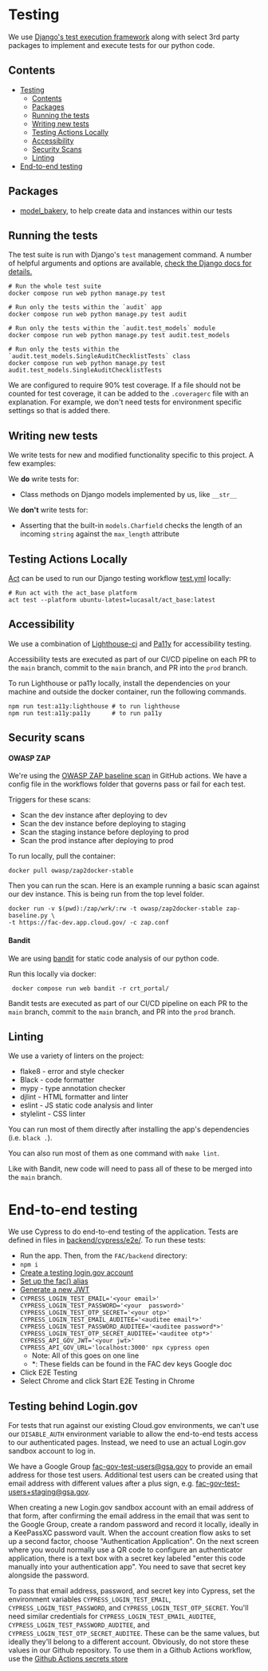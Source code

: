 # Testing

We use [Django's test execution framework](https://docs.djangoproject.com/en/4.0/topics/testing/) along with select 3rd party packages to implement and execute tests for our python code.

## Contents

- [Testing](#testing)
  - [Contents](#contents)
  - [Packages](#packages)
  - [Running the tests](#running-the-tests)
  - [Writing new tests](#writing-new-tests)
  - [Testing Actions Locally](#testing-actions-locally)
  - [Accessibility](#accessibility)
  - [Security Scans](#security-scans)
  - [Linting](#linting)
- [End-to-end testing](#end-to-end-testing)

## Packages
 - [model_bakery](https://model-bakery.readthedocs.io/en/latest/), to help create data and instances within our tests

## Running the tests

The test suite is run with Django's `test` management command. A number of helpful arguments and options are available, [check the Django docs for details.](https://docs.djangoproject.com/en/4.0/topics/testing/overview/#running-tests-1)

```shell
# Run the whole test suite
docker compose run web python manage.py test

# Run only the tests within the `audit` app
docker compose run web python manage.py test audit

# Run only the tests within the `audit.test_models` module
docker compose run web python manage.py test audit.test_models

# Run only the tests within the `audit.test_models.SingleAuditChecklistTests` class
docker compose run web python manage.py test audit.test_models.SingleAuditChecklistTests
```
We are configured to require 90% test coverage. If a file should not be counted for test coverage, it can be added to the `.coveragerc` file with an explanation. For example, we don't need tests for environment specific settings so that is added there.

## Writing new tests

We write tests for new and modified functionality specific to this project. A few examples:

We **do** write tests for:
* Class methods on Django models implemented by us, like `__str__`

We **don't** write tests for:
* Asserting that the built-in `models.Charfield` checks the length of an incoming `string` against the `max_length` attribute

## Testing Actions Locally

[Act](https://github.com/nektos/act) can be used to run our Django testing workflow [test.yml](.github/workflows/test.yml) locally:

```shell
# Run act with the act_base platform
act test --platform ubuntu-latest=lucasalt/act_base:latest
```

## Accessibility

We use a combination of [Lighthouse-ci](https://github.com/GoogleChrome/lighthouse-ci) and [Pa11y](https://pa11y.org/) for accessibility testing.

Accessibility tests are executed as part of our CI/CD pipeline on each PR to the `main` branch, commit to the `main` branch, and PR into the `prod` branch.

To run Lighthouse or pa11y locally, install the dependencies on your machine and outside the docker container, run the following commands.

```shell
npm run test:a11y:lighthouse # to run lighthouse
npm run test:a11y:pa11y      # to run pa11y
```

## Security scans
#### OWASP ZAP
We're using the [OWASP ZAP baseline scan](https://github.com/marketplace/actions/owasp-zap-baseline-scan) in GitHub actions. We have a config file in the workflows folder that governs pass or fail for each test.

Triggers for these scans:
 - Scan the dev instance after deploying to dev
 - Scan the dev instance before deploying to staging
 - Scan the staging instance before deploying to prod
 - Scan the prod instance after deploying to prod

To run locally, pull the container:
```
docker pull owasp/zap2docker-stable
```
Then you can run the scan. Here is an example running a basic scan against our dev instance. This is being run from the top level folder.
```
docker run -v $(pwd):/zap/wrk/:rw -t owasp/zap2docker-stable zap-baseline.py \
-t https://fac-dev.app.cloud.gov/ -c zap.conf
```

#### Bandit
We are using [bandit](https://bandit.readthedocs.io/en/latest/) for static code analysis of our python code.

Run this locally via docker:
```
 docker compose run web bandit -r crt_portal/
```

Bandit tests are executed as part of our CI/CD pipeline on each PR to the `main` branch, commit to the `main` branch, and PR into the `prod` branch.

## Linting

We use a variety of linters on the project:

* flake8 - error and style checker
* Black - code formatter
* mypy - type annotation checker
* djlint - HTML formatter and linter
* eslint - JS static code analysis and linter
* stylelint - CSS linter

You can run most of them directly after installing the app's dependencies (i.e. `black .`).

You can also run most of them as one command with `make lint`.

Like with Bandit, new code will need to pass all of these to be merged into the `main` branch.

# End-to-end testing

We use Cypress to do end-to-end testing of the application. Tests are defined
in files in [backend/cypress/e2e/](/backend/cypress/e2e). To run these tests:
- Run the app. Then, from the `FAC/backend` directory:
- `npm i`
- [Create a testing login.gov account](https://github.com/GSA-TTS/FAC/blob/main/docs/testing.md#testing-behind-logingov)
- [Set up the fac() alias](https://github.com/GSA-TTS/FAC/blob/main/docs/development.md?plain=1#L125)
- [Generate a new JWT](https://github.com/GSA-TTS/FAC/blob/main/backend/dissemination/README.md#creating-a-jwt-secret)
- `CYPRESS_LOGIN_TEST_EMAIL='<your email>' CYPRESS_LOGIN_TEST_PASSWORD='<your  password>' CYPRESS_LOGIN_TEST_OTP_SECRET='<your otp>' CYPRESS_LOGIN_TEST_EMAIL_AUDITEE='<auditee email*>' CYPRESS_LOGIN_TEST_PASSWORD_AUDITEE='<auditee password*>' CYPRESS_LOGIN_TEST_OTP_SECRET_AUDITEE='<auditee otp*>' CYPRESS_API_GOV_JWT='<your jwt>' CYPRESS_API_GOV_URL='localhost:3000' npx cypress open`
	- Note: All of this goes on one line
	- *: These fields can be found in the FAC dev keys Google doc
- Click E2E Testing
- Select Chrome and click Start E2E Testing in Chrome

## Testing behind Login.gov

 For tests that run against our existing Cloud.gov environments, we can't use
 our `DISABLE_AUTH` environment variable to allow the end-to-end tests access
 to our authenticated pages. Instead, we need to use an actual Login.gov
 sandbox account to log in.

 We have a Google Group <fac-gov-test-users@gsa.gov> to provide an email
 address for those test users. Additional test users can be created using that
 email address with different values after a plus sign, e.g.
 <fac-gov-test-users+staging@gsa.gov>.

 When creating a new Login.gov sandbox account with an email address of that
 form, after confirming the email address in the email that was sent to the
 Google Group, create a random password and record it locally, ideally in a
 KeePassXC password vault. When the account creation flow asks to set up a
 second factor, choose "Authentication Application". On the next screen where
 you would normally use a QR code to configure an authenticator application,
 there is a text box with a secret key labeled "enter this code manually into
 your authentication app". You need to save that secret key alongside the
 password.

 To pass that email address, password, and secret key into Cypress, set the
 environment variables `CYPRESS_LOGIN_TEST_EMAIL`, `CYPRESS_LOGIN_TEST_PASSWORD`, and
 `CYPRESS_LOGIN_TEST_OTP_SECRET`. You'll need similar credentials for
 `CYPRESS_LOGIN_TEST_EMAIL_AUDITEE`, `CYPRESS_LOGIN_TEST_PASSWORD_AUDITEE`, and
 `CYPRESS_LOGIN_TEST_OTP_SECRET_AUDITEE`. These can be the same values, but ideally
 they'll belong to a different account. Obviously, do not store these values in our
 Github repository. To use them in a Github Actions workflow, use the [Github
 Actions secrets
 store](https://docs.github.com/en/actions/security-guides/encrypted-secrets)
